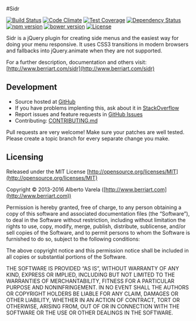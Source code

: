 #Sidr

[![Build Status](https://travis-ci.org/artberri/sidr.svg?branch=master)](https://travis-ci.org/artberri/sidr) [![Code Climate](https://codeclimate.com/github/artberri/sidr/badges/gpa.svg)](https://codeclimate.com/github/artberri/sidr) [![Test Coverage](https://codeclimate.com/github/artberri/sidr/badges/coverage.svg)](https://codeclimate.com/github/artberri/sidr/coverage) [![Dependency Status](https://david-dm.org/artberri/sidr.svg)](https://david-dm.org/artberri/sidr) [![npm version](https://img.shields.io/npm/v/sidr.svg)](https://npmjs.org/package/sidr) [![bower version](https://img.shields.io/bower/v/sidr.svg)](http://bower.io/) [![License](https://img.shields.io/npm/l/sidr.svg)](https://github.com/artberri/sidr/blob/master/LICENSE)

Sidr is a jQuery plugin for creating side menus and the easiest way for doing your menu responsive. It uses CSS3 transitions in modern browsers and fallbacks into jQuery.animate when they are not supported.

For a further description, documentation and others visit: [http://www.berriart.com/sidr](http://www.berriart.com/sidr)

## Development

- Source hosted at [GitHub](https://github.com/artberri/sidr)
- If you have problems implenting this, ask about it in [StackOverflow](http://stackoverflow.com/search?q=sidr)
- Report issues and feature requests in [GitHub Issues](https://github.com/artberri/sidr/issues)
- Contributing: [CONTRIBUTING.md](CONTRIBUTING.md)

Pull requests are very welcome! Make sure your patches are well tested. Please create a topic branch for every separate change you make.

## Licensing

Released under the MIT License [http://opensource.org/licenses/MIT](http://opensource.org/licenses/MIT)

Copyright © 2013-2016 Alberto Varela ([http://www.berriart.com](http://www.berriart.com))

Permission is hereby granted, free of charge, to any person obtaining a copy of this software and associated documentation files (the “Software”), to deal in the Software without restriction, including without limitation the rights to use, copy, modify, merge, publish, distribute, sublicense, and/or sell copies of the Software, and to permit persons to whom the Software is furnished to do so, subject to the following conditions:

The above copyright notice and this permission notice shall be included in all copies or substantial portions of the Software.

THE SOFTWARE IS PROVIDED “AS IS”, WITHOUT WARRANTY OF ANY KIND, EXPRESS OR IMPLIED, INCLUDING BUT NOT LIMITED TO THE WARRANTIES OF MERCHANTABILITY, FITNESS FOR A PARTICULAR PURPOSE AND NONINFRINGEMENT. IN NO EVENT SHALL THE AUTHORS OR COPYRIGHT HOLDERS BE LIABLE FOR ANY CLAIM, DAMAGES OR OTHER LIABILITY, WHETHER IN AN ACTION OF CONTRACT, TORT OR OTHERWISE, ARISING FROM, OUT OF OR IN CONNECTION WITH THE SOFTWARE OR THE USE OR OTHER DEALINGS IN THE SOFTWARE.
